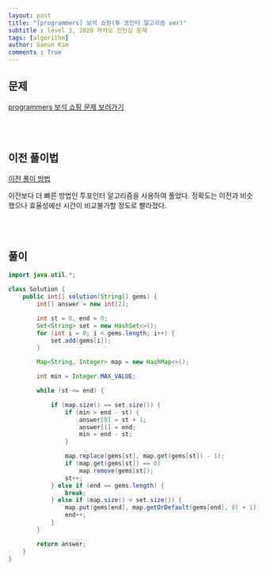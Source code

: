 ```yaml
---
layout: post
title: "[programmers] 보석 쇼핑(투 포인터 알고리즘 ver)"
subtitle : level 3, 2020 카카오 인턴십 문제
tags: [algorithm]
author: Gaeun Kim
comments : True
---
```


<h2>문제</h2>

[programmers 보석 쇼핑 문제 보러가기](https://programmers.co.kr/learn/courses/30/lessons/67258?language=java)

<br><br>

<h2>이전 풀이법</h2>

[이전 풀이 방법](https://gaeunek.github.io/2020/12/28/programmers-%EB%B3%B4%EC%84%9D-%EC%87%BC%ED%95%91.html)

이전보다 더 빠른 방법인 투포인터 알고리즘을 사용하여 풀었다. 정확도는 이전과 비슷했으나 효율성에선 시간이 비교불가할 정도로 빨라졌다.

<br><br>

<h2>풀이</h2>

```java
import java.util.*;

class Solution {
	public int[] solution(String[] gems) {
		int[] answer = new int[2];

		int st = 0, end = 0;
		Set<String> set = new HashSet<>();
		for (int i = 0; i < gems.length; i++) {
			set.add(gems[i]);
		}

		Map<String, Integer> map = new HashMap<>();

		int min = Integer.MAX_VALUE;

		while (st <= end) {

			if (map.size() == set.size()) {
				if (min > end - st) {
					answer[0] = st + 1;
					answer[1] = end;
					min = end - st;
				}

				map.replace(gems[st], map.get(gems[st]) - 1);
				if (map.get(gems[st]) == 0)
					map.remove(gems[st]);
				st++;
			} else if (end == gems.length) {
				break;
			} else if (map.size() < set.size()) {
				map.put(gems[end], map.getOrDefault(gems[end], 0) + 1);
				end++;
			}
		}

		return answer;
	}
}
```

